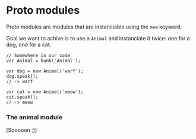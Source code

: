 # Proto modules

Proto modules are modules that are instanciable using the `new` keyword.

Goal we want to achive is to use a `Animal` and instanciate it twice: 
one for a dog, one for a cat.

```
// Somewhere in our code
var Animal = hunk('Animal');

var dog = new Animal('warf');
dog.speak();
// -> warf

var cat = new Animal('meow');
cat.speak();
// -> meow
```

### The animal module

[Sooooon ;)]